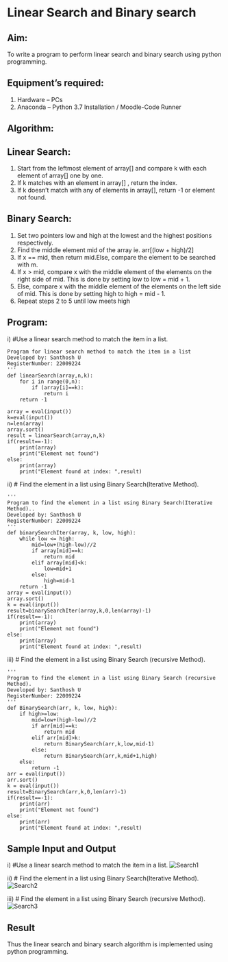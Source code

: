 # Linear Search and Binary search
## Aim:
To write a program to perform linear search and binary search using python programming.

## Equipment’s required:
1.	Hardware – PCs
2.	Anaconda – Python 3.7 Installation / Moodle-Code Runner

## Algorithm:
## Linear Search:
1.	Start from the leftmost element of array[] and compare k with each element of array[] one by one.
2.	If k matches with an element in array[] , return the index.
3.	If k doesn’t match with any of elements in array[], return -1 or element not found.

## Binary Search:
1.	Set two pointers low and high at the lowest and the highest positions respectively.
2.	Find the middle element mid of the array ie. arr[(low + high)/2]
3.	If x == mid, then return mid.Else, compare the element to be searched with m.
4.	If x > mid, compare x with the middle element of the elements on the right side of mid. This is done by setting low to low = mid + 1.
5.	Else, compare x with the middle element of the elements on the left side of mid. This is done by setting high to high = mid - 1.
6.	Repeat steps 2 to 5 until low meets high

## Program:
i)	#Use a linear search method to match the item in a list.
```
Program for linear search method to match the item in a list
Developed by: Santhosh U
RegisterNumber: 22009224
'''
def linearSearch(array,n,k):
    for i in range(0,n):
        if (array[i]==k):
            return i
    return -1
        
array = eval(input())
k=eval(input())
n=len(array)
array.sort()
result = linearSearch(array,n,k)
if(result==-1):
    print(array)
    print("Element not found")
else:
    print(array)
    print("Element found at index: ",result)
```

ii)	# Find the element in a list using Binary Search(Iterative Method).
```
''' 
Program to find the element in a list using Binary Search(Iterative Method)..
Developed by: Santhosh U 
RegisterNumber: 22009224
'''
def binarySearchIter(array, k, low, high):
    while low <= high:
        mid=low+(high-low)//2
        if array[mid]==k:
            return mid    
        elif array[mid]<k:
            low=mid+1
        else:
            high=mid-1
    return -1
array = eval(input())
array.sort()
k = eval(input()) 
result=binarySearchIter(array,k,0,len(array)-1)
if(result==-1):
    print(array)
    print("Element not found")
else:
    print(array)
    print("Element found at index: ",result)
```

iii)	# Find the element in a list using Binary Search (recursive Method).
```
''' 
Program to find the element in a list using Binary Search (recursive Method).
Developed by: Santhosh U
RegisterNumber: 22009224
'''
def BinarySearch(arr, k, low, high):
    if high>=low:
        mid=low+(high-low)//2
        if arr[mid]==k:
            return mid
        elif arr[mid]>k:
            return BinarySearch(arr,k,low,mid-1)
        else:
            return BinarySearch(arr,k,mid+1,high)
    else:
        return -1
arr = eval(input())
arr.sort()
k = eval(input()) 
result=BinarySearch(arr,k,0,len(arr)-1)
if(result==-1):
    print(arr)
    print("Element not found")
else:
    print(arr)
    print("Element found at index: ",result)
```

## Sample Input and Output
i)	#Use a linear search method to match the item in a list.
![Search1](https://user-images.githubusercontent.com/119477975/214007092-bf3e3401-db97-4d06-bab2-0d78c15f67a7.png)

ii)	# Find the element in a list using Binary Search(Iterative Method).
![Search2](https://user-images.githubusercontent.com/119477975/214007213-539b512d-1c87-42bf-83a3-260b09f45915.png)

iii)	# Find the element in a list using Binary Search (recursive Method).
![Search3](https://user-images.githubusercontent.com/119477975/214007320-ab6908f6-f0b3-4a1c-9c7f-e8f3478bc18a.png)

## Result
Thus the linear search and binary search algorithm is implemented using python programming.
